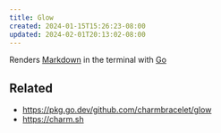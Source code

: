 ```yaml
---
title: Glow
created: 2024-01-15T15:26:23-08:00
updated: 2024-02-01T20:13:02-08:00
---
```


Renders [Markdown](Markdown.md) in the terminal with [Go](Go.md)

## Related

* https://pkg.go.dev/github.com/charmbracelet/glow
* https://charm.sh
